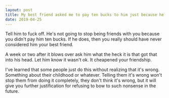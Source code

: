 ```yaml
---
layout: post
title: My best friend asked me to pay ten bucks to him just because he told me about an app that was so helpful to me and downloaded it. He was dead serious. What should I do?
date: 2019-04-25
---
```


<p>Tell him to fuck off. He's not going to stop being friends with you because you didn't pay him ten bucks. If he does, then you really should have never considered him your best friend.</p><p>A week or two after it blows over ask him what the heck it is that got that into his head. Let him know it wasn't ok. It cheapened your friendship.</p><p>I've learned that some people just do this without realizing that it's wrong. Something about their childhood or whatever. Telling them it's wrong won't stop them from doing it completely, they don't think it's wrong, but it will give you further justification for refusing to bow to such nonsense in the future.</p>

